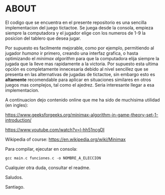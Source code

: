 # ABOUT

El codigo que se encuentra en el presente repositorio es una sencilla implementacion del juego tictactoe. Se juega desde la consola, empieza siempre la computadora y el
jugador elige con los numeros de 1-9 la posicion del tablero que desea jugar.

Por supuesto es facilmente mejorable, como por ejemplo, permitiendo al jugador *humano* ir primero, creando una interfaz grafica, o hasta optimizando el *minimax algorithm* para
que la computadora elija siempre la jugada que la lleve mas rapidamente a la victoria. Por supuesto esta ultima opción es completamente innecesaria debido al nivel sencillez que se presenta
en las alternativas de jugadas de tictactoe, sin embargo esto es **altamente** recomendable para aplicar en situaciones similares en otros juegos mas complejos, tal como el ajedrez. Seria
interesante llegar a esa implementacion.

A continuacion dejo contenido online que me ha sido de muchisima utilidad (en ingles):

https://www.geeksforgeeks.org/minimax-algorithm-in-game-theory-set-1-introduction/

https://www.youtube.com/watch?v=l-hh51ncgDI

Wikipedia of course: https://en.wikipedia.org/wiki/Minimax

Para compilar, ejecutar en consola:

```C
gcc main.c funciones.c -o NOMBRE_A_ELECCION
```

Cualquier otra duda, consultar el readme.

Saludos.

Santiago.
